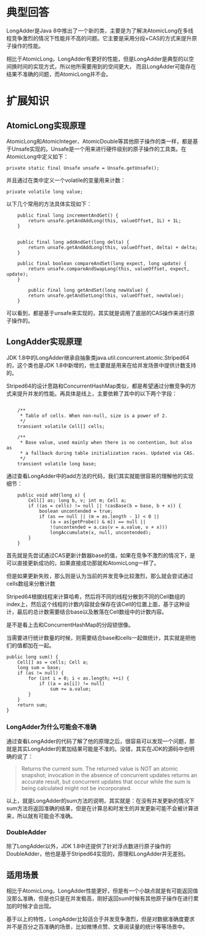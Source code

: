 # <font style="color:rgba(0, 0, 0, 0.87);">典型回答</font>


LongAdder是<font style="color:rgba(0, 0, 0, 0.87);">Java 8中推出了一个新的类，主要是为了解决</font>AtomicLong在多线程竞争激烈的情况下性能并不高的问题。它主要是采用<font style="color:rgba(0, 0, 0, 0.87);">分段+CAS的方式来提升原子操作的性能。</font>

<font style="color:rgba(0, 0, 0, 0.87);"></font>

<font style="color:rgba(0, 0, 0, 0.87);">相比于</font>AtomicLong，LongAdder有更好的性能，但是LongAdder是典型的以空间换时间的实现方式，所以他所需要用到的空间更大， 而且LongAdder可能存在结果不准确的问题，而AtomicLong并不会。



# 扩展知识


## AtomicLong实现原理


AtomicLong和AtomicInteger、AtomicDouble 等其他原子操作的类一样，都是基于Unsafe 实现的。Unsafe 是一个用来进行硬件级别的原子操作的工具类。在AtomicLong 中定义如下：



```plain
private static final Unsafe unsafe = Unsafe.getUnsafe();
```



并且通过在类中定义一个volatile的变量用来计数：



```plain
private volatile long value;
```



以下几个常用的方法具体实现如下：



```plain
    public final long incrementAndGet() {
        return unsafe.getAndAddLong(this, valueOffset, 1L) + 1L;
    }


    public final long addAndGet(long delta) {
        return unsafe.getAndAddLong(this, valueOffset, delta) + delta;
    }

    public final boolean compareAndSet(long expect, long update) {
        return unsafe.compareAndSwapLong(this, valueOffset, expect, update);
    }

		public final long getAndSet(long newValue) {
        return unsafe.getAndSetLong(this, valueOffset, newValue);
    }
```



可以看到，都是基于unsafe来实现的，其实就是调用了底层的CAS操作来进行原子操作的。



## LongAdder实现原理


JDK 1.8中的LongAdder继承自抽象类java.util.concurrent.atomic.Striped64 的，这个类也是JDK 1.8中新增的，他主要就是用来在给并发场景中提供计数支持的。



Striped64的设计思路和ConcurrentHashMap类似，都是希望通过分散竞争的方式来提升并发的性能。再具体是线上，主要依赖了其中的以下两个字段：



```plain

    /**
     * Table of cells. When non-null, size is a power of 2.
     */
    transient volatile Cell[] cells;

    /**
     * Base value, used mainly when there is no contention, but also as
     * a fallback during table initialization races. Updated via CAS.
     */
    transient volatile long base;

```





通过查看LongAdder中的add方法的代码，我们其实就能很容易的理解他的实现细节：



```plain
    public void add(long x) {
        Cell[] as; long b, v; int m; Cell a;
        if ((as = cells) != null || !casBase(b = base, b + x)) {
            boolean uncontended = true;
            if (as == null || (m = as.length - 1) < 0 ||
                (a = as[getProbe() & m]) == null ||
                !(uncontended = a.cas(v = a.value, v + x)))
                longAccumulate(x, null, uncontended);
        }
    }

```



首先就是先尝试通过CAS更新计数器base的值，如果在竞争不激烈的情况下，是可以直接更新成功的，如果直接成功那就和AtomicLong一样了。



但是如果更新失败，那么则是认为当前的并发竞争比较激烈，那么就会尝试通过cells数组来分散计数



Striped64根据线程来计算哈希，然后将不同的线程分散到不同的Cell数组的index上，然后这个线程的计数内容就会保存在该Cell的位置上面，基于这种设计，最后的总计数需要结合base以及散落在Cell数组中的计数内容。



是不是看上去和ConcurrentHashMap的分段锁很像。



当需要进行统计数量的时候，则需要结合base和cells一起做统计，其实就是把他们的值都加在一起。



```plain
public long sum() {
    Cell[] as = cells; Cell a;
    long sum = base;
    if (as != null) {
        for (int i = 0; i < as.length; ++i) {
            if ((a = as[i]) != null)
                sum += a.value;
        }
    }
    return sum;
}
```

 

### LongAdder为什么可能会不准确


通过查看LongAdder的代码了解了他的原理之后，很容易可以发现一个问题，那就是其实LongAdder的累加结果可能是不准的。没错，其实在JDK的源码中也明确的说了：



> Returns the current sum. The returned value is NOT an atomic snapshot; invocation in the absence of concurrent updates returns an accurate result, but concurrent updates that occur while the sum is being calculated might not be incorporated.
>



以上，就是LongAdder的sum方法的说明，其实就是：在没有并发更新的情况下sum方法将返回准确的结果，但是在计算总和时发生的并发更新可能不会被计算进来，所以就有可能会不准确。



### DoubleAdder 


除了LongAdder以外，JDK 1.8中还提供了针对浮点数进行原子操作的DoubleAdder，他也是基于Striped64实现的，原理和LongAdder并无差别。





## 适用场景


相比于AtomicLong，LongAdder性能更好，但是有一个小缺点就是有可能返回值没那么准确，但是也只是在并发极高，刚好返回sum时候有其他原子操作在进行累加的时候才会出现。



基于以上的特性，LongAdder比较适合于并发竞争激烈，但是对数据准确度要求并不是百分之百准确的场景，比如微博点赞、文章阅读量的统计等等场景中。



## 


<font style="color:rgba(0, 0, 0, 0.87);"></font>

<font style="color:rgba(0, 0, 0, 0.87);"></font>

